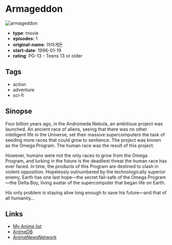 # Armageddon

![armageddon](https://cdn.myanimelist.net/images/anime/3/8745.jpg)

-   **type**: movie
-   **episodes**: 1
-   **original-name**: 아마게돈
-   **start-date**: 1996-01-19
-   **rating**: PG-13 - Teens 13 or older

## Tags

-   action
-   adventure
-   sci-fi

## Sinopse

Four billion years ago, in the Andromeda Nebula, an ambitious project was launched. An ancient race of aliens, seeing that there was no other intelligent life in the Universe, set their massive supercomputers the task of seeding more races that could grow to sentience. The project was known as the Omega Program. The human race was the result of this project.

However, humans were not the only races to grow from the Omega Program, and lurking in the future is the deadliest threat the human race has ever faced. In time, the products of this Program are destined to clash in violent opposition. Hopelessly outnumbered by the technologically superior enemy, Earth has one last hope—the secret fail-safe of the Omega Program—the Delta Boy, living avatar of the supercomputer that began life on Earth.

His only problem is staying alive long enough to save his future—and that of all humanity...

## Links

-   [My Anime list](https://myanimelist.net/anime/4567/Armageddon)
-   [AnimeDB](http://anidb.info/perl-bin/animedb.pl?show=anime&aid=2592)
-   [AnimeNewsNetwork](http://www.animenewsnetwork.com/encyclopedia/anime.php?id=518)
